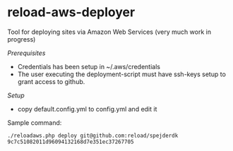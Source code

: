 reload-aws-deployer
===================

Tool for deploying sites via Amazon Web Services (very much work in progress)

*Prerequisites*
 * Credentials has been setup in ~/.aws/credentials
 * The user executing the deployment-script must have ssh-keys setup to grant
   access to github.

*Setup*
 * copy default.config.yml to config.yml and edit it

Sample command:
```
./reloadaws.php deploy git@github.com:reload/spejderdk 9c7c51082011d96094132168d7e351ec37267705
```

